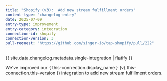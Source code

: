 ```yaml
---
title: "Shopify (v3):  Add new stream fulfillment orders"
content-type: "changelog-entry"
date: 2025-07-09
entry-type: improvement
entry-category: integration
connection-id: shopify
connection-version: 3
pull-request: "https://github.com/singer-io/tap-shopify/pull/222"
---
```

{{ site.data.changelog.metadata.single-integration | flatify }}

We've improved our { this-connection.display_name } (v{ this-connection.this-version }) integration to add new stream fulfillment orders.